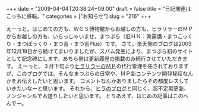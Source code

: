 +++
date = "2009-04-04T20:38:24+09:00"
draft = false
title = "日記関連はこっちに移転。"
categories = ["お知らせ"]
slug = "216"
+++

えーっと。はじめての方も、ＷＧＳ博物館からお越しの方も、ヒラリラーのＭＰからお越しの方も、いらっしゃいませ。まつぷら（旧ＨＮ：眞露講・まつこっくり・まつぽっくり・まつ吉・まつ吉Plus）です。
さて。楽天側のブログは2003年12月18日から続けてまいりましたが、スパム発生により、まつぷら初のサイトとして記念碑にします。あちら側は更新履歴の掲載のみ続行させていただきます。
えーっと。３月下旬より<a href="http://w6.oroti.com/~hirarira/index.html" target="_blank" title="ヒラリラーのＭＰ">ヒラリラーのＭＰ</a>の代行管理を任されておりますが、このブログでは、そんなまつぷらの日常や、ＭＰ新コンテンツ開発秘話なんかをお伝えしたいと思います。
コメントなんかありましたらその都度レスしていきたいなーと思います。
それから、<a href="http://green.ap.teacup.com/hirarira/" target="_blank" title="ヒラのブログ">ヒラのブログ</a>と同じく、超不定期更新、ノンジャンルでお送りしたいと思います。
とりあえず、はじめの記事はこのへんでー。
